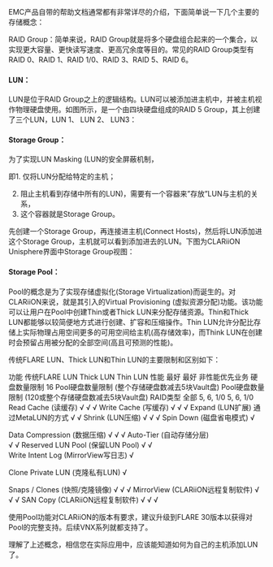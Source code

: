 EMC产品自带的帮助文档通常都有非常详尽的介绍，下面简单说一下几个主要的存储概念：



RAID Group：简单来说，RAID Group就是将多个硬盘组合起来的一个集合，以实现更大容量、更快读写速度、更高冗余度等目的。常见的RAID Group类型有RAID 0、RAID 1、RAID 1/0、RAID 3、RAID 5、RAID 6。



#### LUN：

LUN是位于RAID Group之上的逻辑结构。LUN可以被添加进主机中，并被主机视作物理硬盘使用。如图所示，是一个由四块硬盘组成的RAID 5 Group，其上创建了三个LUN，LUN 1、 LUN 2、 LUN3：



#### Storage Group：

为了实现LUN Masking (LUN的安全屏蔽机制，

即1. 仅将LUN分配给特定的主机；

2. 阻止主机看到存储中所有的LUN)，需要有一个容器来”存放”LUN与主机的关系，
3. 这个容器就是Storage Group。

先创建一个Storage Group，再连接进主机(Connect Hosts)，然后将LUN添加进这个Storage Group，主机就可以看到添加进去的LUN。下图为CLARiiON Unisphere界面中Storage Group视图：



#### Storage Pool：

Pool的概念是为了实现存储虚拟化(Storage Virtualization)而诞生的。对CLARiiON来说，就是其引入的Virtual Provisioning (虚拟资源分配)功能。该功能可以让用户在Pool中创建Thin或者Thick LUN来分配存储资源。Thin和Thick LUN都能够以较简便地方式进行创建、扩容和压缩操作。Thin LUN允许分配比存储上实际物理占用空间更多的可用空间给主机(高存储效率)，而Think LUN在创建时会预留占用被分配的全部空间(高且可预测的性能)。



传统FLARE LUN、Thick LUN和Thin LUN的主要限制和区别如下：

功能	传统FLARE LUN	Thick LUN	Thin LUN
性能	最好	最好	非性能优先业务
硬盘数量限制	16	Pool硬盘数量限制 (整个存储硬盘数减去5块Vault盘)	Pool硬盘数量限制 (120或整个存储硬盘数减去5块Vault盘)
RAID类型	全部	5, 6, 1/0	5, 6, 1/0
Read Cache (读缓存)	√	√	√
Write Cache (写缓存)	√	√	√
Expand (LUN扩展)	通过MetaLUN的方式	√	√
Shrink (LUN压缩)	√	√	√
Spin Down (磁盘省电模式)	√	

Data Compression (数据压缩)	√	√	√
Auto-Tier (自动存储分层)	
√	√
Reserved LUN Pool (保留LUN Pool)	√	√	
Write Intent Log (MirrorView写日志)	√	

Clone Private LUN (克隆私有LUN)	√	

Snaps / Clones (快照/克隆镜像)	√	√	√
MirrorView (CLARiiON远程复制软件)	√	√	√
SAN Copy (CLARiiON远程复制软件)	√	√	√


使用Pool功能对CLARiiON的版本有要求，建议升级到FLARE 30版本以获得对Pool的完整支持。后续VNX系列就都支持了。



理解了上述概念，相信您在实际应用中，应该能知道如何为自己的主机添加LUN了。

